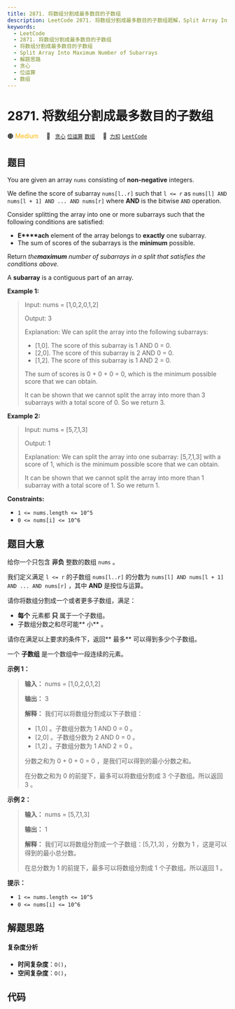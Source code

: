 ```yaml
---
title: 2871. 将数组分割成最多数目的子数组
description: LeetCode 2871. 将数组分割成最多数目的子数组题解，Split Array Into Maximum Number of Subarrays，包含解题思路、复杂度分析以及完整的 JavaScript 代码实现。
keywords:
  - LeetCode
  - 2871. 将数组分割成最多数目的子数组
  - 将数组分割成最多数目的子数组
  - Split Array Into Maximum Number of Subarrays
  - 解题思路
  - 贪心
  - 位运算
  - 数组
---
```


# 2871. 将数组分割成最多数目的子数组

🟠 <font color=#ffb800>Medium</font>&emsp; 🔖&ensp; [`贪心`](/tag/greedy.md) [`位运算`](/tag/bit-manipulation.md) [`数组`](/tag/array.md)&emsp; 🔗&ensp;[`力扣`](https://leetcode.cn/problems/split-array-into-maximum-number-of-subarrays) [`LeetCode`](https://leetcode.com/problems/split-array-into-maximum-number-of-subarrays)

## 题目

You are given an array `nums` consisting of **non-negative** integers.

We define the score of subarray `nums[l..r]` such that `l <= r` as `nums[l]
AND nums[l + 1] AND ... AND nums[r]` where **AND** is the bitwise `AND`
operation.

Consider splitting the array into one or more subarrays such that the
following conditions are satisfied:

  * **E****ach** element of the array belongs to **exactly** one subarray.
  * The sum of scores of the subarrays is the **minimum** possible.

Return _the**maximum** number of subarrays in a split that satisfies the
conditions above._

A **subarray** is a contiguous part of an array.



**Example 1:**

> Input: nums = [1,0,2,0,1,2]
> 
> Output: 3
> 
> Explanation: We can split the array into the following subarrays:
> - [1,0]. The score of this subarray is 1 AND 0 = 0.
> - [2,0]. The score of this subarray is 2 AND 0 = 0.
> - [1,2]. The score of this subarray is 1 AND 2 = 0.
> 
> The sum of scores is 0 + 0 + 0 = 0, which is the minimum possible score that we can obtain.
> 
> It can be shown that we cannot split the array into more than 3 subarrays with a total score of 0. So we return 3.

**Example 2:**

> Input: nums = [5,7,1,3]
> 
> Output: 1
> 
> Explanation: We can split the array into one subarray: [5,7,1,3] with a score of 1, which is the minimum possible score that we can obtain.
> 
> It can be shown that we cannot split the array into more than 1 subarray with a total score of 1. So we return 1.

**Constraints:**

  * `1 <= nums.length <= 10^5`
  * `0 <= nums[i] <= 10^6`


## 题目大意

给你一个只包含 **非负**  整数的数组 `nums` 。

我们定义满足 `l <= r` 的子数组 `nums[l..r]` 的分数为 `nums[l] AND nums[l + 1] AND ... AND
nums[r]` ，其中 **AND**  是按位与运算。

请你将数组分割成一个或者更多子数组，满足：

  * **每个** 元素都 **只**  属于一个子数组。
  * 子数组分数之和尽可能**  小** 。

请你在满足以上要求的条件下，返回**  最多** 可以得到多少个子数组。

一个 **子数组**  是一个数组中一段连续的元素。



**示例 1：**

> 
> 
> 
> 
> 
> **输入：** nums = [1,0,2,0,1,2]
> 
> **输出：** 3
> 
> **解释：** 我们可以将数组分割成以下子数组：
> - [1,0] 。子数组分数为 1 AND 0 = 0 。
> - [2,0] 。子数组分数为 2 AND 0 = 0 。
> - [1,2] 。子数组分数为 1 AND 2 = 0 。
> 
> 分数之和为 0 + 0 + 0 = 0 ，是我们可以得到的最小分数之和。
> 
> 在分数之和为 0 的前提下，最多可以将数组分割成 3 个子数组。所以返回 3 。
> 
> 

**示例 2：**

> 
> 
> 
> 
> 
> **输入：** nums = [5,7,1,3]
> 
> **输出：** 1
> 
> **解释：** 我们可以将数组分割成一个子数组：[5,7,1,3] ，分数为 1 ，这是可以得到的最小总分数。
> 
> 在总分数为 1 的前提下，最多可以将数组分割成 1 个子数组。所以返回 1 。
> 
> 



**提示：**

  * `1 <= nums.length <= 10^5`
  * `0 <= nums[i] <= 10^6`


## 解题思路

#### 复杂度分析

- **时间复杂度**：`O()`，
- **空间复杂度**：`O()`，

## 代码

```javascript

```